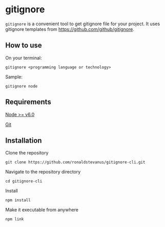 # gitignore

`gitignore` is a convenient tool to get gitignore file for your project. 
It uses gitignore templates from https://github.com/github/gitignore.

## How to use

On your terminal:
```
gitignore <programming language or technology>
```

Sample:
```
gitignore node
```

## Requirements

[Node >= v6.0](https://nodejs.org/en/blog/release/v6.0.0/)

[Git](https://git-scm.com/book/en/v2/Getting-Started-Installing-Git)

## Installation

Clone the repository
```
git clone https://github.com/ronaldstevanus/gitignore-cli.git
```

Navigate to the repository directory
```
cd gitignore-cli
```

Install
```
npm install
```

Make it executable from anywhere
```
npm link
```
